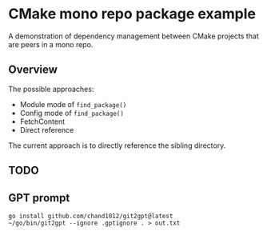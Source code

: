 # CMake mono repo package example

A demonstration of dependency management between CMake projects that are peers in a mono repo.


## Overview

The possible approaches:

- Module mode of `find_package()`
- Config mode of `find_package()`
- FetchContent
- Direct reference

The current approach is to directly reference the sibling directory.


## TODO


## GPT prompt

```
go install github.com/chand1012/git2gpt@latest
~/go/bin/git2gpt --ignore .gptignore . > out.txt
```
